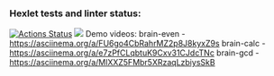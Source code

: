 ### Hexlet tests and linter status:
[![Actions Status](https://github.com/vladivis/frontend-project-44/workflows/hexlet-check/badge.svg)](https://github.com/vladivis/frontend-project-44/actions)
<a href="https://codeclimate.com/github/vladivis/frontend-project-44/maintainability"><img src="https://api.codeclimate.com/v1/badges/847987ed8cd8537d0948/maintainability" /></a>
Demo videos:
brain-even - https://asciinema.org/a/FU6go4CbRahrMZ2p8J8kyxZ9s
brain-calc - https://asciinema.org/a/e7zPfCLqbtuK9Cxv31CJdcTNc
brain-gcd - https://asciinema.org/a/MlXXZ5FMbr5XRzaqLzbiysSkB